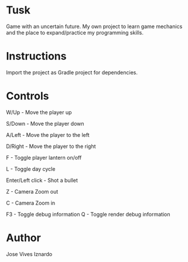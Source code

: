 # Tusk

Game with an uncertain future. My own project to learn game mechanics and the place to expand/practice my programming skills.

# Instructions

Import the project as Gradle project for dependencies.

# Controls

W/Up - Move the player up

S/Down - Move the player down

A/Left - Move the player to the left

D/Right - Move the player to the right

F - Toggle player lantern on/off

L - Toggle day cycle

Enter/Left click - Shot a bullet

Z - Camera Zoom out

C - Camera Zoom in

F3 - Toggle debug information
Q - Toggle render debug information

# Author

Jose Vives Iznardo
